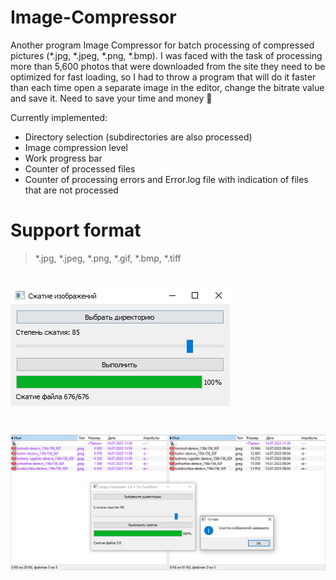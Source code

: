 # Image-Compressor

Another program Image Compressor for batch processing of compressed pictures (*.jpg, *.jpeg, *.png, *.bmp). I was faced with the task of processing more than 5,600 photos that were downloaded from the site they need to be optimized for fast loading, so I had to throw a program that will do it faster than each time open a separate image in the editor, change the bitrate value and save it. Need to save your time and money 🤟

Currently implemented:

- Directory selection (subdirectories are also processed)
- Image compression level
- Work progress bar
- Counter of processed files
- Counter of processing errors and Error.log file with indication of files that are not processed

# Support format
> *.jpg, *.jpeg, *.png, *.gif, *.bmp, *.tiff

# ![](https://github.com/YanaShineRu/Image-Compressor/blob/main/ImageCompressor.png)
# ![](https://github.com/YanaShineRu/Image-Compressor/blob/main/ImageCompressor_.png)

